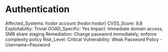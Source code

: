 # Authentication

Affected_Systems: hodor account (hodor:hodor)
CVSS_Score: 9,8
Exploitability: Trivial
GOAD_Specific: Yes
Impact: Immediate domain access, SMB share staging
Remediation: Change password immediately, enforce complexity policy
Risk_Level: Critical
Vulnerability: Weak Password Policy - Username=Password